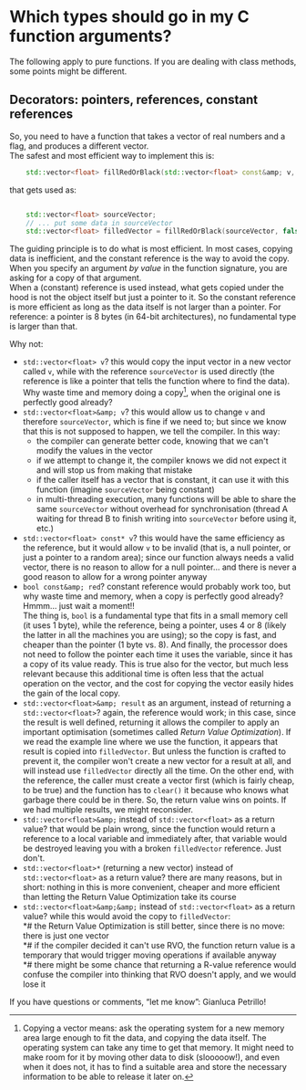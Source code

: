 # Which types should go in my C function arguments?

The following apply to pure functions. If you are dealing with class methods, some points might be different.

## Decorators: pointers, references, constant references

So, you need to have a function that takes a vector of real numbers and a flag, and produces a different vector.  
The safest and most efficient way to implement this is:

```cpp
    std::vector<float> fillRedOrBlack(std::vector<float> const&amp; v, bool red);
```

  
that gets used as:

```cpp

    std::vector<float> sourceVector;
    // ... put some data in sourceVector
    std::vector<float> filledVector = fillRedOrBlack(sourceVector, false);
```

The guiding principle is to do what is most efficient. In most cases, copying data is inefficient, and the constant reference is the way to avoid the copy.  
When you specify an argument *by value* in the function signature, you are asking for a copy of that argument.  
When a (constant) reference is used instead, what gets copied under the hood is not the object itself but just a pointer to it. So the constant reference is more efficient as long as the data itself is not larger than a pointer. For reference: a pointer is 8 bytes (in 64-bit architectures), no fundamental type is larger than that.

Why not:

-   `std::vector<float> v`? this would copy the input vector in a new vector called `v`, while with the reference `sourceVector` is used directly (the reference is like a pointer that tells the function where to find the data). Why waste time and memory doing a copy[^1], when the original one is perfectly good already?
-   `std::vector<float>&amp; v`? this would allow us to change `v` and therefore `sourceVector`, which is fine if we need to; but since we know that this is not supposed to happen, we tell the compiler. In this way:
    -   the compiler can generate better code, knowing that we can't modify the values in the vector
    -   if we attempt to change it, the compiler knows we did not expect it and will stop us from making that mistake
    -   if the caller itself has a vector that is constant, it can use it with this function (imagine `sourceVector` being constant)
    -   in multi-threading execution, many functions will be able to share the same `sourceVector` without overhead for synchronisation (thread A waiting for thread B to finish writing into `sourceVector` before using it, etc.)
-   `std::vector<float> const* v`? this would have the same efficiency as the reference, but it would allow `v` to be invalid (that is, a null pointer, or just a pointer to a random area); since our function always needs a valid vector, there is no reason to allow for a null pointer… and there is never a good reason to allow for a wrong pointer anyway
-   `bool const&amp; red`? constant reference would probably work too, but why waste time and memory, when a copy is perfectly good already? Hmmm… just wait a moment!!  
    The thing is, `bool` is a fundamental type that fits in a small memory cell (it uses 1 byte), while the reference, being a pointer, uses 4 or 8 (likely the latter in all the machines you are using); so the copy is fast, and cheaper than the pointer (1 byte vs. 8). And finally, the processor does not need to follow the pointer each time it uses the variable, since it has a copy of its value ready. This is true also for the vector, but much less relevant because this additional time is often less that the actual operation on the vector, and the cost for copying the vector easily hides the gain of the local copy.
-   `std::vector<float>&amp; result` as an argument, instead of returning a `std::vector<float>`? again, the reference would work; in this case, since the result is well defined, returning it allows the compiler to apply an important optimisation (sometimes called *Return Value Optimization*). If we read the example line where we use the function, it appears that result is copied into `filledVector`. But unless the function is crafted to prevent it, the compiler won't create a new vector for a result at all, and will instead use `filledVector` directly all the time. On the other end, with the reference, the caller must create a vector first (which is fairly cheap, to be true) and the function has to `clear()` it because who knows what garbage there could be in there. So, the return value wins on points. If we had multiple results, we might reconsider.
-   `std::vector<float>&amp;` instead of `std::vector<float>` as a return value? that would be plain wrong, since the function would return a reference to a local variable and immediately after, that variable would be destroyed leaving you with a broken `filledVector` reference. Just don't.
-   `std::vector<float>*` (returning a new vector) instead of `std::vector<float>` as a return value? there are many reasons, but in short: nothing in this is more convenient, cheaper and more efficient than letting the Return Value Optimization take its course
-   `std::vector<float>&amp;&amp;` instead of `std::vector<float>` as a return value? while this would avoid the copy to `filledVector`:  
    \*# the Return Value Optimization is still better, since there is no move: there is just one vector  
    \*# if the compiler decided it can't use RVO, the function return value is a temporary that would trigger moving operations if available anyway  
    \*# there might be some chance that returning a R-value reference would confuse the compiler into thinking that RVO doesn't apply, and we would lose it

If you have questions or comments, “let me know”: Gianluca Petrillo!

[^1]: Copying a vector means: ask the operating system for a new memory area large enough to fit the data, and copying the data itself. The operating system can take any time to get that memory. It might need to make room for it by moving other data to disk (slooooow!), and even when it does not, it has to find a suitable area and store the necessary information to be able to release it later on.
